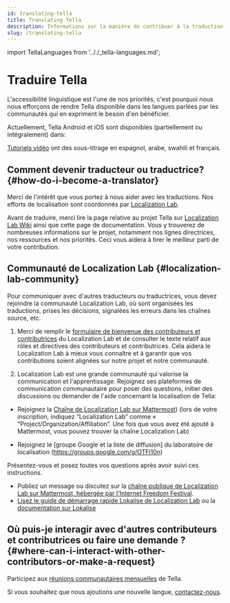 ```yaml
---
id: translating-tella
title: Translating Tella
description: Informations sur la manière de contribuer à la traduction de Tella
slug: /translating-tella
---
```

import TellaLanguages from '.././_tella-languages.md';


# Traduire Tella

L'accessibilité linguistique est l'une de nos priorités, c'est pourquoi nous nous efforçons de rendre Tella disponible dans les langues parlées par les communautés qui en expriment le besoin d'en bénéficier.

Actuellement, Tella Android et iOS sont disponibles (partiellement ou intégralement) dans:


<TellaLanguages/>


[Tutoriels vidéo](/video-tutorials) ont des sous-titrage en espagnol, arabe, swahili et français.

## Comment devenir traducteur ou traductrice? {#how-do-i-become-a-translator}
Merci de l'intérêt que vous portez à nous aider avec les traductions. Nos efforts de localisation sont coordonnés par [Localization Lab](https://www.localizationlab.org/).

Avant de traduire, merci lire la page relative au projet Tella sur [Localization Lab Wiki](https://wiki.localizationlab.org/index.php/Tella) ainsi que cette page de documentation. Vous y trouverez de nombreuses informations sur le projet, notamment nos lignes directrices, nos ressources et nos priorités. Ceci vous aidera à tirer le meilleur parti de votre contribution.

## Communauté de Localization Lab {#localization-lab-community}
Pour communiquer avec d'autres traducteurs ou traductrices, vous devez rejoindre la communauté Localization Lab, où sont organisées les traductions, prises les décisions, signalées les erreurs dans les chaînes source, etc.

1. Merci de remplir le [formulaire de bienvenue des contributeurs et contributrices](https://docs.google.com/forms/d/e/1FAIpQLSfgXL7UbC6eVk7YMg_gidFnBre3a6liYSnAuhiPmtSybubNWA/viewform) du Localization Lab et de consulter le texte relatif aux rôles et directives des contributeurs et contributrices. Cela aidera le Localization Lab à mieux vous connaître et à garantir que vos contributions soient alignées sur notre projet et notre communauté.

2. Localization Lab est une grande communauté qui valorise la communication et l'apprentissage. Rejoignez ses plateformes de communication communautaire pour poser des questions, initier des discussions ou demander de l'aide concernant la localisation de Tella:

* Rejoignez la [Chaîne de Localization Lab sur Mattermost](https://internetfreedomfestival.org/wiki/index.php/IFF_Mattermost))
(lors de votre inscription, indiquez “Localization Lab” comme « “Project/Organization/Affiliation”. Une fois que vous avez été ajouté à Mattermost, vous pouvez trouver la chaîne Localization Lab)


* Rejoignez le [groupe Google et la liste de diffusion] du laboratoire de localisation (https://groups.google.com/g/OTFl10n)

Présentez-vous et posez toutes vos questions après avoir suivi ces instructions.
- Publiez un message ou discutez sur la [chaîne publique de Localization Lab  sur Mattermost, hébergée par l'Internet Freedom Festival](https://community.internetfreedomfestival.org/community/channels/localization-lab-chat).
- [Lisez le guide de démarrage rapide Lokalise de Localization Lab](https://docs.google.com/document/d/1h3Fa9FbVAzHXKgS_H28LmycY3ujjCgQl-oOwVuIy2IA/edit) ou la [documentation sur Lokalise](https://docs.lokalise.com/fr/)

## Où puis-je interagir avec d'autres contributeurs et contributrices ou faire une demande ? {#where-can-i-interact-with-other-contributors-or-make-a-request}

Participez aux [réunions communautaires mensuelles](/community-meetings) de Tella.

Si vous souhaitez que nous ajoutions une nouvelle langue, [contactez-nous](/contact-us).


